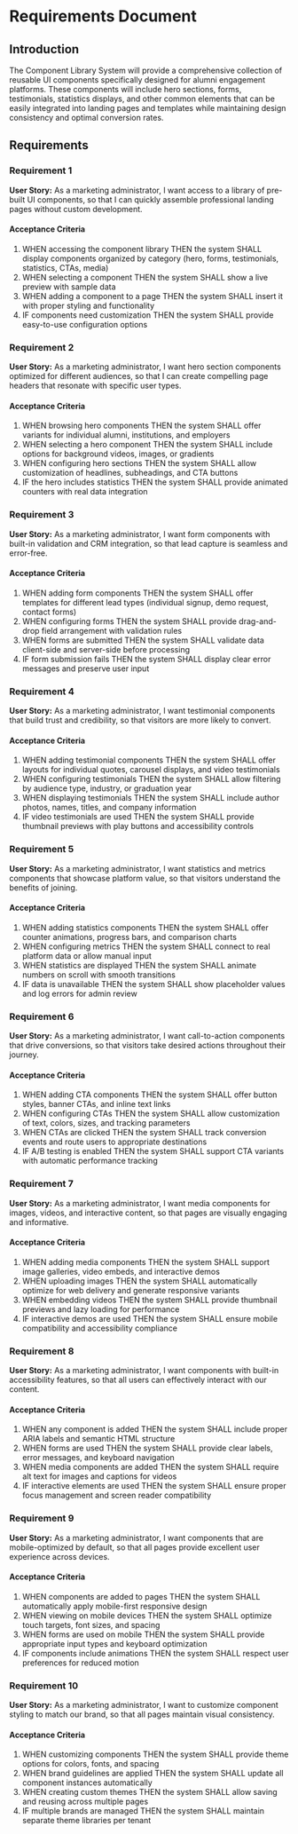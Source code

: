 # Requirements Document

## Introduction

The Component Library System will provide a comprehensive collection of reusable UI components specifically designed for alumni engagement platforms. These components will include hero sections, forms, testimonials, statistics displays, and other common elements that can be easily integrated into landing pages and templates while maintaining design consistency and optimal conversion rates.

## Requirements

### Requirement 1

**User Story:** As a marketing administrator, I want access to a library of pre-built UI components, so that I can quickly assemble professional landing pages without custom development.

#### Acceptance Criteria

1. WHEN accessing the component library THEN the system SHALL display components organized by category (hero, forms, testimonials, statistics, CTAs, media)
2. WHEN selecting a component THEN the system SHALL show a live preview with sample data
3. WHEN adding a component to a page THEN the system SHALL insert it with proper styling and functionality
4. IF components need customization THEN the system SHALL provide easy-to-use configuration options

### Requirement 2

**User Story:** As a marketing administrator, I want hero section components optimized for different audiences, so that I can create compelling page headers that resonate with specific user types.

#### Acceptance Criteria

1. WHEN browsing hero components THEN the system SHALL offer variants for individual alumni, institutions, and employers
2. WHEN selecting a hero component THEN the system SHALL include options for background videos, images, or gradients
3. WHEN configuring hero sections THEN the system SHALL allow customization of headlines, subheadings, and CTA buttons
4. IF the hero includes statistics THEN the system SHALL provide animated counters with real data integration

### Requirement 3

**User Story:** As a marketing administrator, I want form components with built-in validation and CRM integration, so that lead capture is seamless and error-free.

#### Acceptance Criteria

1. WHEN adding form components THEN the system SHALL offer templates for different lead types (individual signup, demo request, contact forms)
2. WHEN configuring forms THEN the system SHALL provide drag-and-drop field arrangement with validation rules
3. WHEN forms are submitted THEN the system SHALL validate data client-side and server-side before processing
4. IF form submission fails THEN the system SHALL display clear error messages and preserve user input

### Requirement 4

**User Story:** As a marketing administrator, I want testimonial components that build trust and credibility, so that visitors are more likely to convert.

#### Acceptance Criteria

1. WHEN adding testimonial components THEN the system SHALL offer layouts for individual quotes, carousel displays, and video testimonials
2. WHEN configuring testimonials THEN the system SHALL allow filtering by audience type, industry, or graduation year
3. WHEN displaying testimonials THEN the system SHALL include author photos, names, titles, and company information
4. IF video testimonials are used THEN the system SHALL provide thumbnail previews with play buttons and accessibility controls

### Requirement 5

**User Story:** As a marketing administrator, I want statistics and metrics components that showcase platform value, so that visitors understand the benefits of joining.

#### Acceptance Criteria

1. WHEN adding statistics components THEN the system SHALL offer counter animations, progress bars, and comparison charts
2. WHEN configuring metrics THEN the system SHALL connect to real platform data or allow manual input
3. WHEN statistics are displayed THEN the system SHALL animate numbers on scroll with smooth transitions
4. IF data is unavailable THEN the system SHALL show placeholder values and log errors for admin review

### Requirement 6

**User Story:** As a marketing administrator, I want call-to-action components that drive conversions, so that visitors take desired actions throughout their journey.

#### Acceptance Criteria

1. WHEN adding CTA components THEN the system SHALL offer button styles, banner CTAs, and inline text links
2. WHEN configuring CTAs THEN the system SHALL allow customization of text, colors, sizes, and tracking parameters
3. WHEN CTAs are clicked THEN the system SHALL track conversion events and route users to appropriate destinations
4. IF A/B testing is enabled THEN the system SHALL support CTA variants with automatic performance tracking

### Requirement 7

**User Story:** As a marketing administrator, I want media components for images, videos, and interactive content, so that pages are visually engaging and informative.

#### Acceptance Criteria

1. WHEN adding media components THEN the system SHALL support image galleries, video embeds, and interactive demos
2. WHEN uploading images THEN the system SHALL automatically optimize for web delivery and generate responsive variants
3. WHEN embedding videos THEN the system SHALL provide thumbnail previews and lazy loading for performance
4. IF interactive demos are used THEN the system SHALL ensure mobile compatibility and accessibility compliance

### Requirement 8

**User Story:** As a marketing administrator, I want components with built-in accessibility features, so that all users can effectively interact with our content.

#### Acceptance Criteria

1. WHEN any component is added THEN the system SHALL include proper ARIA labels and semantic HTML structure
2. WHEN forms are used THEN the system SHALL provide clear labels, error messages, and keyboard navigation
3. WHEN media components are added THEN the system SHALL require alt text for images and captions for videos
4. IF interactive elements are used THEN the system SHALL ensure proper focus management and screen reader compatibility

### Requirement 9

**User Story:** As a marketing administrator, I want components that are mobile-optimized by default, so that all pages provide excellent user experience across devices.

#### Acceptance Criteria

1. WHEN components are added to pages THEN the system SHALL automatically apply mobile-first responsive design
2. WHEN viewing on mobile devices THEN the system SHALL optimize touch targets, font sizes, and spacing
3. WHEN forms are used on mobile THEN the system SHALL provide appropriate input types and keyboard optimization
4. IF components include animations THEN the system SHALL respect user preferences for reduced motion

### Requirement 10

**User Story:** As a marketing administrator, I want to customize component styling to match our brand, so that all pages maintain visual consistency.

#### Acceptance Criteria

1. WHEN customizing components THEN the system SHALL provide theme options for colors, fonts, and spacing
2. WHEN brand guidelines are applied THEN the system SHALL update all component instances automatically
3. WHEN creating custom themes THEN the system SHALL allow saving and reusing across multiple pages
4. IF multiple brands are managed THEN the system SHALL maintain separate theme libraries per tenant
